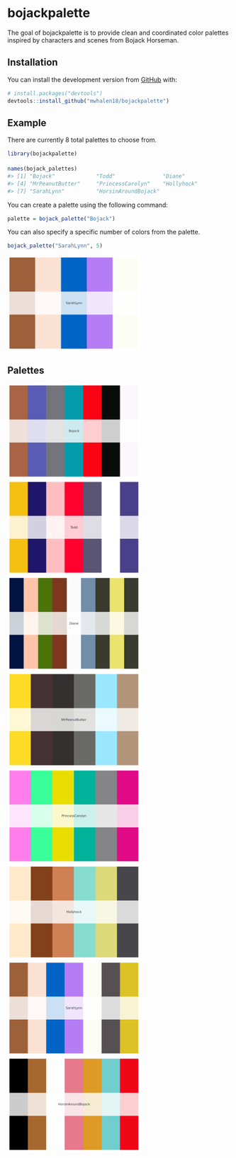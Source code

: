 
<!-- README.md is generated from README.Rmd. Please edit that file -->

# bojackpalette

<!-- badges: start -->
<!-- badges: end -->

The goal of bojackpalette is to provide clean and coordinated color
palettes inspired by characters and scenes from Bojack Horseman.

## Installation

You can install the development version from
[GitHub](https://github.com/) with:

``` r
# install.packages("devtools")
devtools::install_github("mwhalen18/bojackpalette")
```

## Example

There are currently 8 total palettes to choose from.

``` r
library(bojackpalette)

names(bojack_palettes)
#> [1] "Bojack"             "Todd"               "Diane"             
#> [4] "MrPeanutButter"     "PrincessCarolyn"    "Hollyhock"         
#> [7] "SarahLynn"          "HorsinAroundBojack"
```

You can create a palette using the following command:

``` r
palette = bojack_palette("Bojack")
```

You can also specify a specific number of colors from the palette.

``` r
bojack_palette("SarahLynn", 5)
```

<img src="man/figures/README-unnamed-chunk-3-1.png" width="300px" />

## Palettes

<img src="man/figures/README-unnamed-chunk-4-1.png" width="300px" /><img src="man/figures/README-unnamed-chunk-4-2.png" width="300px" /><img src="man/figures/README-unnamed-chunk-4-3.png" width="300px" /><img src="man/figures/README-unnamed-chunk-4-4.png" width="300px" /><img src="man/figures/README-unnamed-chunk-4-5.png" width="300px" /><img src="man/figures/README-unnamed-chunk-4-6.png" width="300px" /><img src="man/figures/README-unnamed-chunk-4-7.png" width="300px" /><img src="man/figures/README-unnamed-chunk-4-8.png" width="300px" />
